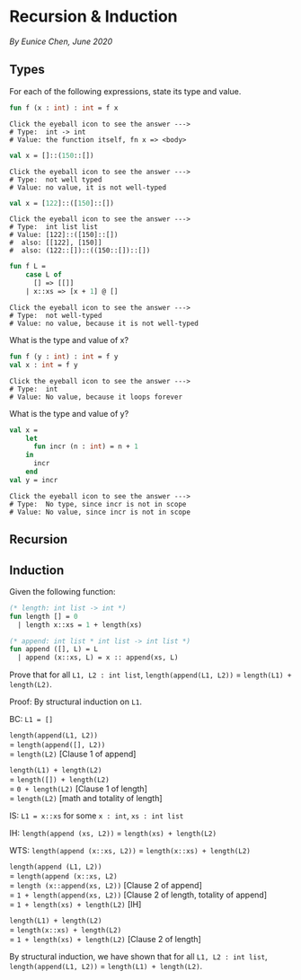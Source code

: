 # Recursion & Induction
_By Eunice Chen, June 2020_

## Types
For each of the following expressions, state its type and value.

```sml
fun f (x : int) : int = f x
```
<!-- Need to use rust to support the eyeball thing -->
```rust,ignore
Click the eyeball icon to see the answer --->
# Type:  int -> int
# Value: the function itself, fn x => <body>
```

```sml
val x = []::(150::[])
```
```rust,ignore
Click the eyeball icon to see the answer --->
# Type:  not well typed
# Value: no value, it is not well-typed
```

```sml
val x = [122]::([150]::[])
```
```rust,ignore
Click the eyeball icon to see the answer --->
# Type:  int list list
# Value: [122]::([150]::[])
#  also: [[122], [150]]
#  also: (122::[])::((150::[])::[])
```

```sml
fun f L =
    case L of
      [] => [[]]
    | x::xs => [x + 1] @ []
```
```rust,ignore
Click the eyeball icon to see the answer --->
# Type:  not well-typed
# Value: no value, because it is not well-typed
```

What is the type and value of x?
```sml
fun f (y : int) : int = f y
val x : int = f y
```
```rust,ignore
Click the eyeball icon to see the answer --->
# Type:  int
# Value: No value, because it loops forever
```

What is the type and value of y?
```sml
val x =
    let
      fun incr (n : int) = n + 1
    in
      incr
    end
val y = incr
```
```rust,ignore
Click the eyeball icon to see the answer --->
# Type:  No type, since incr is not in scope
# Value: No value, since incr is not in scope
```

## Recursion


## Induction
Given the following function:
```sml
(* length: int list -> int *)
fun length [] = 0
  | length x::xs = 1 + length(xs)

(* append: int list * int list -> int list *)
fun append ([], L) = L
  | append (x::xs, L) = x :: append(xs, L)
```

Prove that for all `L1, L2 : int list`, `length(append(L1, L2))` = `length(L1) + length(L2)`.

Proof: By structural induction on `L1`.

BC: `L1 = []`

`length(append(L1, L2))`\
= `length(append([], L2))`\
= `length(L2)` [Clause 1 of append]

`length(L1) + length(L2)`\
= `length([]) + length(L2)`\
= `0 + length(L2)` [Clause 1 of length]\
= `length(L2)` [math and totality of length]

IS: `L1 = x::xs` for some `x : int`, `xs : int list`

IH: `length(append (xs, L2))` = `length(xs) + length(L2)`

WTS: `length(append (x::xs, L2))` = `length(x::xs) + length(L2)`

`length(append (L1, L2))`\
= `length(append (x::xs, L2)`\
= `length (x::append(xs, L2))` [Clause 2 of append]\
= `1 + length(append(xs, L2))` [Clause 2 of length, totality of append]\
= `1 + length(xs) + length(L2)` [IH]

`length(L1) + length(L2)`\
= `length(x::xs) + length(L2)`\
= `1 + length(xs) + length(L2)` [Clause 2 of length]

By structural induction, we have shown that for all `L1, L2 : int list`, `length(append(L1, L2))` = `length(L1) + length(L2)`.
